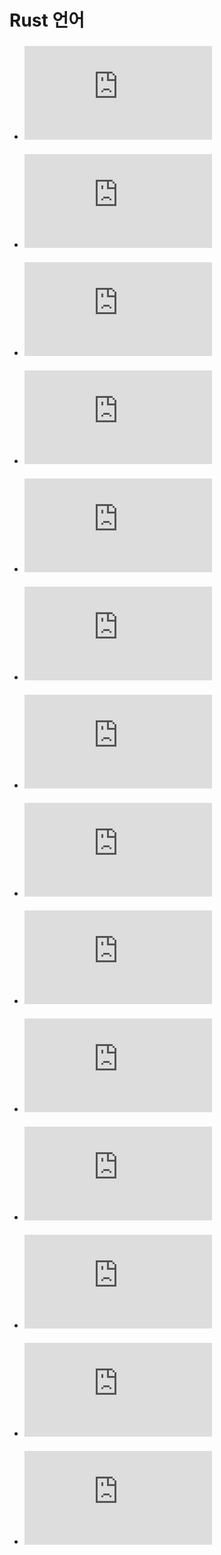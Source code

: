 # Rust 언어 

- ### ![Basic](https://github.com/banziha104/RustSample/blob/master/markdown/basic.md)

- ### ![변수](https://github.com/banziha104/RustSample/blob/master/markdown/var.md)

- ### ![표현식](https://github.com/banziha104/RustSample/blob/master/markdown/expression.md)

- ### ![스택과힙](https://github.com/banziha104/RustSample/blob/master/markdown/stackAndHeap.md)

- ### ![제어문](https://github.com/banziha104/RustSample/blob/master/markdown/control.md)

- ### ![함수](https://github.com/banziha104/RustSample/blob/master/markdown/funtion.md)

- ### ![데이터 구조화](https://github.com/banziha104/RustSample/blob/master/markdown/datastruct.md)

- ### ![클로져](https://github.com/banziha104/RustSample/blob/master/markdown/closuer.md)

- ### ![반복자, 컨슈머, 어댑터](https://github.com/banziha104/RustSample/blob/master/markdown/iterator.md)

- ### ![오류 처리](https://github.com/banziha104/RustSample/blob/master/markdown/errorHandling.md)

- ### ![트레잇](https://github.com/banziha104/RustSample/blob/master/markdown/trait.md)

- ### ![Basic](https://github.com/banziha104/RustSample/blob/master/markdown/basic.md)

- ### ![Basic](https://github.com/banziha104/RustSample/blob/master/markdown/basic.md)

- ### ![Basic](https://github.com/banziha104/RustSample/blob/master/markdown/basic.md)